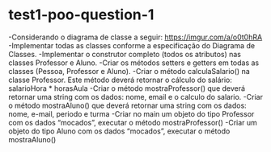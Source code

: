 # test1-poo-question-1
-Considerando o diagrama de classe a seguir: https://imgur.com/a/o0t0hRA
-Implementar todas as classes conforme a especificação do Diagrama de Classes.
-Implementar o construtor completo (todos os atributos) nas classes Professor e Aluno.
-Criar os métodos setters e getters em todas as classes (Pessoa, Professor e Aluno).
-Criar o método calculaSalario() na classe Professor. Este método deverá retornar o cálculo do salário: salarioHora * horasAula
-Criar o método mostraProfessor() que deverá retornar uma string com os dados: nome, email e o calculo do salario.
-Criar o método mostraAluno() que deverá retornar uma string com os dados: nome, e-mail, periodo e turma
-Criar no main um objeto do tipo Professor com os dados “mocados”, executar o método mostraProfessor()
-Criar um objeto do tipo Aluno com os dados “mocados”, executar o método mostraAluno()
